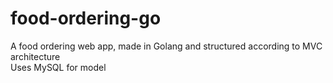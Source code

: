 # food-ordering-go
A food ordering web app, made in Golang and structured according to MVC architecture  
Uses MySQL for model
